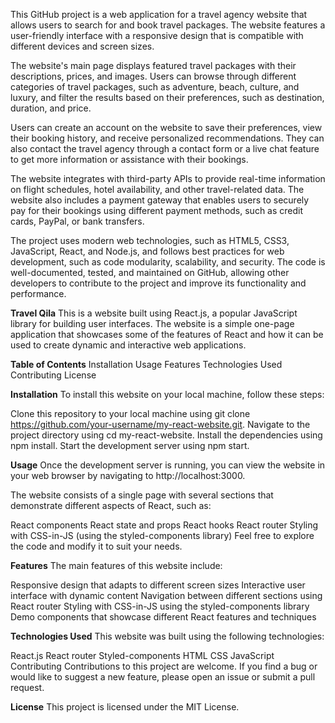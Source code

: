 This GitHub project is a web application for a travel agency website that allows users to search for and book travel packages. The website features a user-friendly interface with a responsive design that is compatible with different devices and screen sizes.

The website's main page displays featured travel packages with their descriptions, prices, and images. Users can browse through different categories of travel packages, such as adventure, beach, culture, and luxury, and filter the results based on their preferences, such as destination, duration, and price.

Users can create an account on the website to save their preferences, view their booking history, and receive personalized recommendations. They can also contact the travel agency through a contact form or a live chat feature to get more information or assistance with their bookings.

The website integrates with third-party APIs to provide real-time information on flight schedules, hotel availability, and other travel-related data. The website also includes a payment gateway that enables users to securely pay for their bookings using different payment methods, such as credit cards, PayPal, or bank transfers.

The project uses modern web technologies, such as HTML5, CSS3, JavaScript, React, and Node.js, and follows best practices for web development, such as code modularity, scalability, and security. The code is well-documented, tested, and maintained on GitHub, allowing other developers to contribute to the project and improve its functionality and performance.

**Travel Qila**
This is a website built using React.js, a popular JavaScript library for building user interfaces. The website is a simple one-page application that showcases some of the features of React and how it can be used to create dynamic and interactive web applications.

**Table of Contents**
Installation
Usage
Features
Technologies Used
Contributing
License

**Installation**
To install this website on your local machine, follow these steps:

Clone this repository to your local machine using git clone https://github.com/your-username/my-react-website.git.
Navigate to the project directory using cd my-react-website.
Install the dependencies using npm install.
Start the development server using npm start.

**Usage**
Once the development server is running, you can view the website in your web browser by navigating to http://localhost:3000.

The website consists of a single page with several sections that demonstrate different aspects of React, such as:

React components
React state and props
React hooks
React router
Styling with CSS-in-JS (using the styled-components library)
Feel free to explore the code and modify it to suit your needs.

**Features**
The main features of this website include:

Responsive design that adapts to different screen sizes
Interactive user interface with dynamic content
Navigation between different sections using React router
Styling with CSS-in-JS using the styled-components library
Demo components that showcase different React features and techniques

**Technologies Used**
This website was built using the following technologies:

React.js
React router
Styled-components
HTML
CSS
JavaScript
Contributing
Contributions to this project are welcome. If you find a bug or would like to suggest a new feature, please open an issue or submit a pull request.

**License**
This project is licensed under the MIT License.
